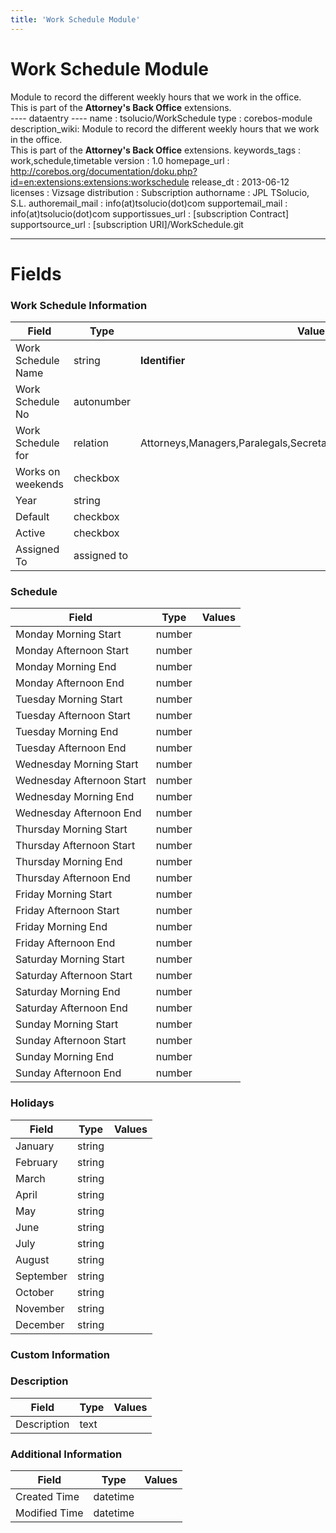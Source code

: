 ```yaml
---
title: 'Work Schedule Module'
---
```


Work Schedule Module
====================

Module to record the different weekly hours that we work in the
office.  
This is part of the **Attorney's Back Office** extensions.  
---- dataentry ---- name : tsolucio/WorkSchedule type : corebos-module
description\_wiki: Module to record the different weekly hours that we
work in the office.  
This is part of the **Attorney's Back Office** extensions.
keywords\_tags : work,schedule,timetable version : 1.0 homepage\_url :
<http://corebos.org/documentation/doku.php?id=en:extensions:extensions:workschedule>
release\_dt : 2013-06-12 licenses : Vizsage distribution : Subscription
authorname : JPL TSolucio, S.L. authoremail\_mail :
info(at)tsolucio(dot)com supportemail\_mail : info(at)tsolucio(dot)com
supportissues\_url : \[subscription Contract\] supportsource\_url :
\[subscription URI\]/WorkSchedule.git

------------------------------------------------------------------------

  

Fields
======

### Work Schedule Information

<table>
<thead>
<tr class="header">
<th>Field</th>
<th>Type</th>
<th>Values</th>
</tr>
</thead>
<tbody>
<tr class="odd">
<td>Work Schedule Name</td>
<td>string</td>
<td><strong>Identifier</strong></td>
</tr>
<tr class="even">
<td>Work Schedule No</td>
<td>autonumber</td>
<td></td>
</tr>
<tr class="odd">
<td>Work Schedule for</td>
<td>relation</td>
<td>Attorneys,Managers,Paralegals,Secretaries,SupportPersonnel,Procurador</td>
</tr>
<tr class="even">
<td>Works on weekends</td>
<td>checkbox</td>
<td></td>
</tr>
<tr class="odd">
<td>Year</td>
<td>string</td>
<td></td>
</tr>
<tr class="even">
<td>Default</td>
<td>checkbox</td>
<td></td>
</tr>
<tr class="odd">
<td>Active</td>
<td>checkbox</td>
<td></td>
</tr>
<tr class="even">
<td>Assigned To</td>
<td>assigned to</td>
<td></td>
</tr>
</tbody>
</table>

### Schedule

<table>
<thead>
<tr class="header">
<th>Field</th>
<th>Type</th>
<th>Values</th>
</tr>
</thead>
<tbody>
<tr class="odd">
<td>Monday Morning Start</td>
<td>number</td>
<td></td>
</tr>
<tr class="even">
<td>Monday Afternoon Start</td>
<td>number</td>
<td></td>
</tr>
<tr class="odd">
<td>Monday Morning End</td>
<td>number</td>
<td></td>
</tr>
<tr class="even">
<td>Monday Afternoon End</td>
<td>number</td>
<td></td>
</tr>
<tr class="odd">
<td>Tuesday Morning Start</td>
<td>number</td>
<td></td>
</tr>
<tr class="even">
<td>Tuesday Afternoon Start</td>
<td>number</td>
<td></td>
</tr>
<tr class="odd">
<td>Tuesday Morning End</td>
<td>number</td>
<td></td>
</tr>
<tr class="even">
<td>Tuesday Afternoon End</td>
<td>number</td>
<td></td>
</tr>
<tr class="odd">
<td>Wednesday Morning Start</td>
<td>number</td>
<td></td>
</tr>
<tr class="even">
<td>Wednesday Afternoon Start</td>
<td>number</td>
<td></td>
</tr>
<tr class="odd">
<td>Wednesday Morning End</td>
<td>number</td>
<td></td>
</tr>
<tr class="even">
<td>Wednesday Afternoon End</td>
<td>number</td>
<td></td>
</tr>
<tr class="odd">
<td>Thursday Morning Start</td>
<td>number</td>
<td></td>
</tr>
<tr class="even">
<td>Thursday Afternoon Start</td>
<td>number</td>
<td></td>
</tr>
<tr class="odd">
<td>Thursday Morning End</td>
<td>number</td>
<td></td>
</tr>
<tr class="even">
<td>Thursday Afternoon End</td>
<td>number</td>
<td></td>
</tr>
<tr class="odd">
<td>Friday Morning Start</td>
<td>number</td>
<td></td>
</tr>
<tr class="even">
<td>Friday Afternoon Start</td>
<td>number</td>
<td></td>
</tr>
<tr class="odd">
<td>Friday Morning End</td>
<td>number</td>
<td></td>
</tr>
<tr class="even">
<td>Friday Afternoon End</td>
<td>number</td>
<td></td>
</tr>
<tr class="odd">
<td>Saturday Morning Start</td>
<td>number</td>
<td></td>
</tr>
<tr class="even">
<td>Saturday Afternoon Start</td>
<td>number</td>
<td></td>
</tr>
<tr class="odd">
<td>Saturday Morning End</td>
<td>number</td>
<td></td>
</tr>
<tr class="even">
<td>Saturday Afternoon End</td>
<td>number</td>
<td></td>
</tr>
<tr class="odd">
<td>Sunday Morning Start</td>
<td>number</td>
<td></td>
</tr>
<tr class="even">
<td>Sunday Afternoon Start</td>
<td>number</td>
<td></td>
</tr>
<tr class="odd">
<td>Sunday Morning End</td>
<td>number</td>
<td></td>
</tr>
<tr class="even">
<td>Sunday Afternoon End</td>
<td>number</td>
<td></td>
</tr>
</tbody>
</table>

### Holidays

<table>
<thead>
<tr class="header">
<th>Field</th>
<th>Type</th>
<th>Values</th>
</tr>
</thead>
<tbody>
<tr class="odd">
<td>January</td>
<td>string</td>
<td></td>
</tr>
<tr class="even">
<td>February</td>
<td>string</td>
<td></td>
</tr>
<tr class="odd">
<td>March</td>
<td>string</td>
<td></td>
</tr>
<tr class="even">
<td>April</td>
<td>string</td>
<td></td>
</tr>
<tr class="odd">
<td>May</td>
<td>string</td>
<td></td>
</tr>
<tr class="even">
<td>June</td>
<td>string</td>
<td></td>
</tr>
<tr class="odd">
<td>July</td>
<td>string</td>
<td></td>
</tr>
<tr class="even">
<td>August</td>
<td>string</td>
<td></td>
</tr>
<tr class="odd">
<td>September</td>
<td>string</td>
<td></td>
</tr>
<tr class="even">
<td>October</td>
<td>string</td>
<td></td>
</tr>
<tr class="odd">
<td>November</td>
<td>string</td>
<td></td>
</tr>
<tr class="even">
<td>December</td>
<td>string</td>
<td></td>
</tr>
</tbody>
</table>

### Custom Information

### Description

<table>
<thead>
<tr class="header">
<th>Field</th>
<th>Type</th>
<th>Values</th>
</tr>
</thead>
<tbody>
<tr class="odd">
<td>Description</td>
<td>text</td>
<td></td>
</tr>
</tbody>
</table>

### Additional Information

<table>
<thead>
<tr class="header">
<th>Field</th>
<th>Type</th>
<th>Values</th>
</tr>
</thead>
<tbody>
<tr class="odd">
<td>Created Time</td>
<td>datetime</td>
<td></td>
</tr>
<tr class="even">
<td>Modified Time</td>
<td>datetime</td>
<td></td>
</tr>
</tbody>
</table>
